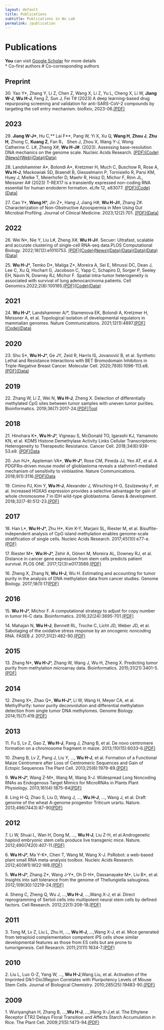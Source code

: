 ```yaml
---
layout: default
title: Publications
subtitle: Publications in Wu Lab
permalink: /publication
---
```


# Publications

**You** can visit [Google Scholar](http://scholar.google.com/citations?user=pQF7BaYAAAAJ&hl=en) for more details<br>
\* Co-first authors          \# Co-corresponding authors

## Preprint
30\. Yao Y\*, Zhang Y, Li Z, Chen Z, Wang X, Li Z, Yu L, Cheng X, Li W, **Jiang W-J**, **Wu H-J**, Feng Z, Sun J, Fei T\# (2023) A deep learning-based drug repurposing screening and validation for anti-SARS-CoV-2 compounds by targeting the cell entry mechanism. bioRxiv, 2023-06.[(PDF)](../papers/30.pdf)


## 2023
29\. **Jiang W-J\***, Hu C,** Lai F**, Pang W, Yi X, Xu Q, **Wang H**, **Zhou J**, **Zhu H**, Zhong C, **Kuang Z**, Fan R， Shen J, Zhou X, Wang Y-J, Wong Catherine C. L\#, Zheng X\#, **Wu H-J\#**. (2023). Assessing base-resolution DNA mechanics on the genome scale. Nucleic Acids Research. [(PDF)](../papers/31.pdf)[(Code)](https://github.com/JiangWenJie-stack/DNABendNet)[(News)](https://mp.weixin.qq.com/s/m7ooMMt_q8XltT4BdqrONw)[(Web)](http://www.dnabendnet.com/)[(Data)](https://zenodo.org/deposit/7699690)[(Data)](https://zenodo.org/deposit/7663786)

28\.  Landshammer A\*, Bolondi A\*, Kretzmer H, Much C, Buschow R, Rose A, **Wu H-J**, Mackowiak SD, Braendl B, Giesselmann P, Tornisiello R, Parsi KM, Huey J, Mielke T, Meierhofer D, Maehr R, Hnisz D, Michor F, Rinn JL, Meissner A\# (2023) T-REX17 is a transiently expressed non-coding RNA essential for human endoderm formation. eLife 12, e83077. [(PDF)](../papers/29.pdf)[(Code)](https://elifesciences.org/articles/83077#data)[(Data)](https://www.ncbi.nlm.nih.gov/geo/query/acc.cgi?acc=GSE178990)

27\.  Cao Y\*, **Wang H**\*, Jin Z\*, Hang J, Jiang H\#, **Wu H-J**\#, Zhang Z\#. Characterization of Non-Obstructive Azoospermia in Men Using Gut Microbial Profiling. Journal of Clinical Medicine. 2023;12(2):701. [(PDF)](../papers/28.pdf)[(Data)](https://www.ncbi.nlm.nih.gov/sra/)

## 2022

26\.  Wei N\*, Nie Y, Liu L\#, Zheng X\#, **Wu H-J**\#. Secuer: Ultrafast, scalable and accurate clustering of single-cell RNA-seq data.PLOS Computational Biology. 2022;18(12):e1010753. [(PDF)](../papers/27.pdf)[(Code)](https://github.com/nanawei11/Secuer)[(News)](https://mp.weixin.qq.com/s/HNQYbE7XE2VEf6s2AgyjpA)[(Data)](https://hemberg-lab.github.io/scRNA.seq.datasets/)[(Data)](https://github.com/ttgump/scDCC/tree/master/data)[(Data)](https://figshare.com/projects/Tabula_Muris_Senis/64982)[(Data)](https://figshare.com/articles/dataset/MCA_DGE_Data/5435866)[(Data)](https://www.ncbi.nlm.nih.gov/geo/query/acc.cgi?acc=GSE158055)

25\. **Wu H-J**\*, Temko D\*, Maliga Z\*, Moreira A, Sei E, Minussi DC, Dean J, Lee C, Xu Q, Hochart G, Jacobson C, Yapp C, Schapiro D, Sorger P, Seeley EH, Navin N, Downey RJ, Michor F. Spatial intra-tumor heterogeneity is associated with survival of lung adenocarcinoma patients. Cell Genomics.2022;2(8):100165.[(PDF)](../papers/26.pdf)[(Code)](https://doi.org/10.5281/zenodo.6642983)[(Data)](https://www.ncbi.nlm.nih.gov/search/all/?term=PRJNA594320)

## 2021

24\. **Wu H-J**\*, Landshammer A/*, Stamenova EK, Bolondi A, Kretzmer H, Meissner A, et al. Topological isolation of developmental regulators in mammalian genomes. Nature Communications. 2021;12(1):4897.[(PDF)](../papers/25.pdf)[(Code)](https://bitbucket.org/mthjwu/loop_cluster)[(Data)](https://www.nature.com/articles/S41467-021-24951-7#data-availability)

## 2020
23\. Shu S\*, **Wu H-J**\*, Ge JY, Zeid R, Harris IS, Jovanović B, et al. Synthetic Lethal and Resistance Interactions with BET Bromodomain Inhibitors in Triple-Negative Breast Cancer. Molecular Cell. 2020;78(6):1096-113.e8.[(PDF)](../papers/24.pdf)[(Data)](https://www.ncbi.nlm.nih.gov/geo/query/acc.cgi?acc=GSE131102)

## 2019
22\. Zhang W, Li Z, Wei N, **Wu H-J**, Zheng X. Detection of differentially methylated CpG sites between tumor samples with uneven tumor purities. Bioinformatics. 2019;36(7):2017-24.[(PDF)](../papers/23.pdf)[Tool](https://github.com/Xiaoqizheng/InfiniumPurify)

## 2018
21\. Hinohara K\*, **Wu H-J**\*, Vigneau S, McDonald TO, Igarashi KJ, Yamamoto KN, et al. KDM5 Histone Demethylase Activity Links Cellular Transcriptomic Heterogeneity to Therapeutic Resistance. Cancer Cell. 2018;34(6):939-53.e9. [(PDF)](../papers/22.pdf)[Data](https://www.ncbi.nlm.nih.gov/geo/query/acc.cgi?acc=GSE104988)

20\. Jun HJ\*, Appleman VA\*, **Wu H-J**\*, Rose CM, Pineda JJ, Yeo AT, et al. A PDGFRα-driven mouse model of glioblastoma reveals a stathmin1-mediated mechanism of sensitivity to vinblastine. Nature Communications. 2018;9(1):3116.[(PDF)](../papers/21.pdf)[Data](https://www.ncbi.nlm.nih.gov/geo/query/acc.cgi)

19\. Cimino PJ, Kim Y, **Wu H-J**, Alexander J, Wirsching H-G, Szulzewsky F, et al. Increased HOXA5 expression provides a selective advantage for gain of whole chromosome 7 in IDH wild-type glioblastoma. Genes & development. 2018;32(7-8):512-23.[(PDF)](../papers/20.pdf)

## 2017
18\. Han L\*, **Wu H-J**\*, Zhu H\*, Kim K-Y, Marjani SL, Riester M, et al. Bisulfite-independent analysis of CpG island methylation enables genome-scale stratification of single cells. Nucleic Acids Research. 2017;45(10):e77-e.[(PDF)](../papers/19.pdf)

17\. Riester M\*, **Wu H-J**\*, Zehir A, Gönen M, Moreira AL, Downey RJ, et al. Distance in cancer gene expression from stem cells predicts patient survival. PLOS ONE. 2017;12(3):e0173589.[(PDF)](../papers/18.pdf)

16\. Zheng X, Zhang N, **Wu H-J**, Wu H. Estimating and accounting for tumor purity in the analysis of DNA methylation data from cancer studies. Genome Biology. 2017;18(1):17[(PDF)](../papers/17.pdf)

## 2016
15\. **Wu H-J**\*, Michor F. A computational strategy to adjust for copy number in tumor Hi-C data. Bioinformatics. 2016;32(24):3695-701.[(PDF)](../papers/16.pdf)

14\. Mahajan N, **Wu H-J**, Bennett RL, Troche C, Licht JD, Weber JD, et al. Sabotaging of the oxidative stress response by an oncogenic noncoding RNA. FASEB J. 2017;31(2):482-90.[(PDF)](https://www.ncbi.nlm.nih.gov/pmc/articles/PMC5240659/)

## 2015
13\. Zhang N\*, **Wu H-J**\*, Zhang W, Wang J, Wu H, Zheng X. Predicting tumor purity from methylation microarray data. Bioinformatics. 2015;31(21):3401-5.[(PDF)](../papers/14.pdf)

## 2014
12\. Zheng X\*, Zhao Q\*, **Wu H-J**\*, Li W, Wang H, Meyer CA, et al. MethylPurify: tumor purity deconvolution and differential methylation detection from single tumor DNA methylomes. Genome Biology. 2014;15(7):419.[(PDF)](../papers/13.pdf)

## 2013
<!-- 12\. **Hua-Jun Wu**\*, Zhi-Min Wang*, Meng Wang and Xiu-Jie Wang. Widespread Long Noncoding RNAs as Endogenous Target Mimics for MicroRNAs in Plants. Plant Physiology. 2013 Apr; vol. 161 no. 4 1875-1884.[(PDF)](https://github.com/multiomics-bjmu/multiomics-bjmu.github.io/raw/master/_data/PAPER/12.pdf) -->

11\. Fu S, Lv Z, Gao Z, **Wu H-J**, Pang J, Zhang B, et al. De novo centromere formation on a chromosome fragment in maize. 2013;110(15):6033-6.[(PDF)](../papers/11.pdf)

10\. Zhang B, Lv Z, Pang J, Liu Y, …, **Wu H-J**, et al. Formation of a Functional Maize Centromere after Loss of Centromeric Sequences and Gain of Ectopic Sequences  The Plant Cell. 2013;25(6):1979-89.[(PDF)](../papers/10.pdf)

9\. **Wu H-J**\*, Wang Z-M\*, Wang M, Wang X-J. Widespread Long Noncoding RNAs as Endogenous Target Mimics for MicroRNAs in Plants  Plant Physiology. 2013;161(4):1875-84[(PDF)](../papers/9.pdf)

8\. Ling H-Q, Zhao S, Liu D, Wang J, …, **Wu H-J**, …, Wang J, et al. Draft genome of the wheat A-genome progenitor Triticum urartu. Nature. 2013;496(7443):87-90[(PDF)](../papers/8.pdf)

## 2012
7\. Li W, Shuai L, Wan H, Dong M, …, **Wu H-J**, Liu Z-H, et al.Androgenetic haploid embryonic stem cells produce live transgenic mice. Nature. 2012;490(7420):407-11.[(PDF)](../papers/7.pdf)

6\. **Wu H-J**\*, Ma Y-K\*, Chen T, Wang M, Wang X-J. PsRobot: a web-based plant small RNA meta-analysis toolbox. Nucleic Acids Research. 2012;40(W1):W22-W8.[(PDF)](../papers/6.pdf)

5\. **Wu H-J**\*, Zhang Z\*, Wang J-Y\*, Oh D-H\*, Dassanayake M\*, Liu B\*, et al. Insights into salt tolerance from the genome of Thellungiella salsuginea. 2012;109(30):12219-24.[(PDF)](../papers/5.pdf)

4\. Sheng C, Zheng Q, Wu J, …,**Wu H-J**, …,Wang X-J, et al. Direct reprogramming of Sertoli cells into multipotent neural stem cells by defined factors. Cell Research. 2012;22(1):208-18.[(PDF)](../papers/4.pdf)

## 2011
3\. Tong M, Lv Z, Liu L, Zhu H, …, **Wu H-J**, …,Wang X-J, et al. Mice generated from tetraploid complementation competent iPS cells show similar developmental features as those from ES cells but are prone to tumorigenesis. Cell Research. 2011;21(11):1634-7.[(PDF)](../papers/3.pdf)

## 2010
2\. Liu L, Luo G-Z, Yang W, …, **Wu H-J**,Wang Liu, et al. Activation of the Imprinted Dlk1-Dio3Region Correlates with Pluripotency Levels of Mouse Stem Cells. Journal of Biological Chemistry. 2010;285(25):19483-90.[(PDF)](../papers/2.pdf)

## 2009
1\. Wuriyanghan H, Zhang B, …,**Wu H-J**, …,Wang X-J,et al.  The Ethylene Receptor ETR2 Delays Floral Transition and Affects Starch Accumulation in Rice. The Plant Cell. 2009;21(5):1473-94.[(PDF)](../papers/1.pdf)

